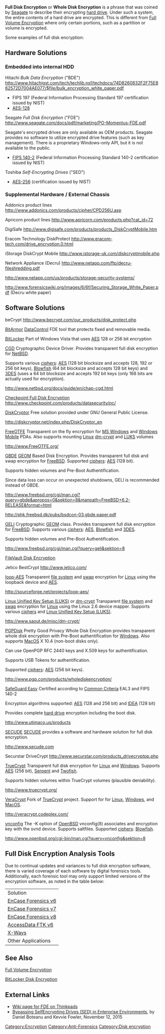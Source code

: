 **Full Disk Encryption** or **Whole Disk Encryption** is a phrase that
was coined by [Seagate](Seagate "wikilink") to describe their encrypting
[hard drive](hard_drive "wikilink"). Under such a system, the entire
contents of a hard drive are encrypted. This is different from [Full
Volume Encryption](Full_Volume_Encryption "wikilink") where only certain
portions, such as a partition or volume is encrypted.

Some examples of full disk encryption:

## Hardware Solutions

### Embedded into internal HDD

Hitachi *Bulk Data Encryption* ("BDE")
<http://www.hitachigst.com/tech/techlib.nsf/techdocs/74D8260832F2F75E862572D7004AE077/$file/bulk_encryption_white_paper.pdf>

- FIPS 197 (Federal Information Processing Standard 197 certification
  issued by NIST)
- [AES-128](http://csrc.nist.gov/groups/STM/cavp/documents/aes/aesval.html)

Seagate *Full Disk Encryption* ("FDE")
<http://www.seagate.com/docs/pdf/marketing/PO-Momentus-FDE.pdf>

Seagate's encrypted drives are only available as OEM products. Seagate
provides no software to utilize encrypted drive features (such as key
management). There is a proprietary Windows-only API, but it is not
available to the public.

- [FIPS
  140-2](http://www.seagate.com/ww/v/index.jsp?name=st9500422as-momentus-7200-fde-fips-140-2-sata-500gb-hd&vgnextoid=0be9f080d2c55210VgnVCM1000001a48090aRCRD&locale=en-US&pf=1)
  (Federal Information Processing Standard 140-2 certification issued by
  NIST)

Toshiba *Self-Encrypting Drives* ("SED")

- [AES-256](http://sdd.toshiba.com/main.aspx?Path=ServicesSupport/Self-EncryptingDrives)
  (certification issued by NIST)

### Supplemental Hardware / External Chassis

Addonics product lines
<http://www.addonics.com/products/cipher/CPD256U.asp>

<!-- -->

Apricorn product lines
<http://www.apricorn.com/products.php?cat_id=72>

<!-- -->

DigiSafe
<http://www.digisafe.com/products/products_DiskCryptMobile.htm>

<!-- -->

Eracom Technology DiskProtect
<http://www.eracom-tech.com/drive_encryption.0.html>

<!-- -->

iStorage DiskCrypt Mobile
<http://www.istorage-uk.com/diskcryptmobile.php>

<!-- -->

Network Appliance (Decru)
<http://www.netapp.com/ftp/decru-fileshredding.pdf>

<http://www.netapp.com/us/products/storage-security-systems/>

<http://www.forensicswiki.org/images/6/6f/Securing_Storage_White_Paper.pdf>
(Decru white paper)

## Software Solutions

beCrypt
<http://www.becrypt.com/our_products/disk_protect.php>

<!-- -->

[BitArmor](BitArmor "wikilink") [DataControl](DataControl "wikilink")
FDE tool that protects fixed and removable media.

<!-- -->

[BitLocker](BitLocker "wikilink")
Part of Windows Vista that uses [AES](AES "wikilink") 128 or 256 bit
encryption

<!-- -->

[CGD](CGD "wikilink")
Cryptographic Device Driver. Provides transparent full disk encryption
for [NetBSD](NetBSD "wikilink").

Supports various [ciphers](ciphers "wikilink"): [AES](AES "wikilink")
(128 bit blocksize and accepts 128, 192 or 256 bit keys),
[Blowfish](Blowfish "wikilink") (64 bit blocksize and accepts 128 bit
keys) and [3DES](3DES "wikilink") (uses a 64 bit blocksize and accepts
192 bit keys (only 168 bits are actually used for encryption).

<http://www.netbsd.org/docs/guide/en/chap-cgd.html>

<!-- -->

[Checkpoint Full Disk Encryption](Checkpoint_Full_Disk_Encryption "wikilink")
<http://www.checkpoint.com/products/datasecurity/pc/>

<!-- -->

[DiskCryptor](DiskCryptor "wikilink")
Free solution provided under GNU General Public License.

<http://diskcryptor.net/index.php/DiskCryptor_en>

<!-- -->

[FreeOTFE](FreeOTFE "wikilink")
Transparent on the fly encryption for [MS Windows](Windows "wikilink")
and [Windows Mobile](Microsoft_Windows_Mobile "wikilink") PDAs. Also
supports mounting [Linux](Linux "wikilink")
[dm-crypt](dm-crypt "wikilink") and
[LUKS](Linux_Unified_Key_Setup_(LUKS) "wikilink") volumes

<http://www.FreeOTFE.org/>

<!-- -->

[GBDE](GBDE "wikilink")
[GEOM](GEOM "wikilink") Based Disk Encryption. Provides transparent full
disk and swap encryption for [FreeBSD](FreeBSD "wikilink"). Supported
[ciphers](ciphers "wikilink"): [AES](AES "wikilink") (128 bit).

Supports hidden volumes and Pre-Boot Authentification.

Since data loss can occur on unexpected shutdowns, GELI is recommended
instead of GBDE.

<http://www.freebsd.org/cgi/man.cgi?query=gbde&apropos=0&sektion=8&manpath=FreeBSD+6.2-RELEASE&format=html>

<http://phk.freebsd.dk/pubs/bsdcon-03.gbde.paper.pdf>

<!-- -->

[GELI](GELI "wikilink")
Cryptographic [GEOM](GEOM "wikilink") class. Provides transparent full
disk encryption for [FreeBSD](FreeBSD "wikilink"). Supports various
[ciphers](ciphers "wikilink"): [AES](AES "wikilink"),
[Blowfish](Blowfish "wikilink") and [3DES](3DES "wikilink").

Supports hidden volumes and Pre-Boot Authentification.

<http://www.freebsd.org/cgi/man.cgi?query=geli&sektion=8>

<!-- -->

[FileVault Disk Encryption](FileVault_Disk_Encryption "wikilink")

<!-- -->

Jetico BestCrypt
<http://www.jetico.com/>

<!-- -->

[loop-AES](loop-AES "wikilink")
Transparent [file system](file_system "wikilink") and
[swap](swap "wikilink") encryption for [Linux](Linux "wikilink") using
the loopback device and [AES](AES "wikilink").

<http://sourceforge.net/projects/loop-aes/>

<!-- -->

[Linux Unified Key Setup (LUKS)](Linux_Unified_Key_Setup_(LUKS) "wikilink") or [dm-crypt](dm-crypt "wikilink")
Transparent [file system](file_system "wikilink") and
[swap](swap "wikilink") encryption for [Linux](Linux "wikilink") using
the Linux 2.6 device mapper. Supports various
[ciphers](ciphers "wikilink") and [Linux Unified Key Setup
(LUKS)](Linux_Unified_Key_Setup_(LUKS) "wikilink").

<http://www.saout.de/misc/dm-crypt/>

<!-- -->

[PGPDisk](PGPDisk "wikilink")
Pretty Good Privacy Whole Disk Encryption provides transparent whole
disk encryption with Pre-Boot authentification for
[Windows](Windows "wikilink"). Also supports [MacOS](MacOS "wikilink") X
10.4 (non-boot disks only).

Can use OpenPGP RFC 2440 keys and X.509 keys for authentification.

Supports USB Tokens for authentification.

Supported [ciphers](ciphers "wikilink"): [AES](AES "wikilink") (256 bit
keys).

<http://www.pgp.com/products/wholediskencryption/>

<!-- -->

[SafeGuard Easy](SafeGuard_Easy "wikilink")
Certified according to [Common Criteria](Common_Criteria "wikilink")
EAL3 and FIPS 140-2

Encryption algorithms supported: [AES](AES "wikilink") (128 and 256 bit)
and [IDEA](IDEA "wikilink") (128 bit)

Provides complete [hard drive](hard_drive "wikilink") encryption
including the boot disk.

<http://www.utimaco.us/products>

<!-- -->

[SECUDE](SECUDE "wikilink")
[SECUDE](SECUDE "wikilink") provides a software and hardware solution
for full disk encryption.

<http://www.secude.com>

<!-- -->

Securstar DriveCrypt
<http://www.securstar.com/products_drivecryptpp.php>

<!-- -->

[TrueCrypt](TrueCrypt "wikilink")
Transparent full disk encryption for [Linux](Linux "wikilink") and
[Windows](Windows "wikilink"). Supports [AES](AES "wikilink") (256 bit),
[Serpent](Serpent "wikilink") and [Twofish](Twofish "wikilink").

Supports hidden volumes within TrueCrypt volumes (plausible
deniability).

<http://www.truecrypt.org/>

<!-- -->

[VeraCrypt](VeraCrypt "wikilink")
Fork of [TrueCrypt](TrueCrypt "wikilink") project. Support for for
[Linux](Linux "wikilink"), [Windows](Windows "wikilink"), and
[MacOS](MacOS "wikilink").

<http://veracrypt.codeplex.com/>

<!-- -->

[vnconfig](vnconfig "wikilink")
The -K option of [OpenBSD](OpenBSD "wikilink") vnconfig(8) associates
and encryption key with the svnd device. Supports saltfiles. Supported
[ciphers](ciphers "wikilink"): [Blowfish](Blowfish "wikilink").

<http://www.openbsd.org/cgi-bin/man.cgi?query=vnconfig&sektion=8>

## Full Disk Encryption Analysis Tools

Due to continual updates and variances to full disk encryption software,
there is varied coverage of each software by digital forensics tools.
Additionally, each forensic tool may only support limited versions of
the encryption software, as noted in the table below:

|                                                  |
|--------------------------------------------------|
| Solution                                         |
| [EnCase Forensics v6](EnCase "wikilink")         |
| [EnCase Forensics v7](EnCase "wikilink")         |
| [EnCase Forensics v8](EnCase "wikilink")         |
| [AccessData FTK v6](Forensic_Toolkit "wikilink") |
| [X-Ways](X-Ways "wikilink")                      |
| Other Applications                               |

## See Also

[Full Volume Encryption](Full_Volume_Encryption "wikilink")

[BitLocker Disk Encryption](BitLocker_Disk_Encryption "wikilink")

## External Links

- [Wiki page for FDE on
  Thinkpads](http://www.thinkwiki.org/wiki/Full_Disk_Encryption_(FDE))
- [Bypassing SelfEncrypting Drives (SED) in Enterprise
  Environments](https://www.blackhat.com/docs/eu-15/materials/eu-15-Boteanu-Bypassing-Self-Encrypting-Drives-SED-In-Enterprise-Environments.pdf),
  by Daniel Boteanu and Kevvie Fowler, November 12, 2015

[Category:Encryption](Category:Encryption "wikilink")
[Category:Anti-Forensics](Category:Anti-Forensics "wikilink")
[Category:Disk encryption](Category:Disk_encryption "wikilink")